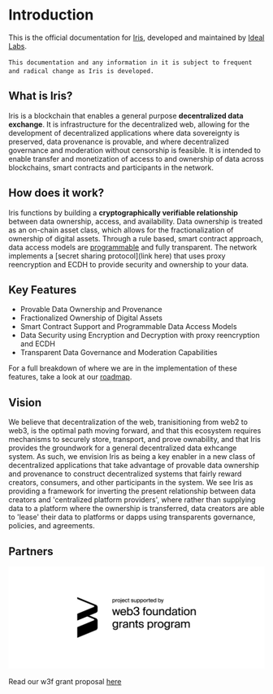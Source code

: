 # Introduction

This is the official documentation for [Iris](https://github.com/ideal-lab5/iris), developed and maintained by [Ideal Labs](https://idealabs.network).

`This documentation and any information in it is subject to frequent and radical change as Iris is developed.`


## What is Iris?

Iris is a blockchain that enables a general purpose **decentralized data exchange**. It is infrastructure for the decentralized web, allowing for the development of decentralized applications where data sovereignty is preserved, data provenance is provable, and where decentralized governance and moderation without censorship is feasible. It is intended to enable transfer and monetization of access to and ownership of data across blockchains, smart contracts and participants in the network. 

## How does it work?

Iris functions by building a **cryptographically verifiable relationship** between data ownership, access, and availability. Data ownership is treated as an on-chain asset class, which allows for the fractionalization of ownership of digital assets. Through a rule based, smart contract approach, data access models are [programmable](./contracts/composable_access_rules.md) and fully transparent. The network implements a [secret sharing protocol](link here) that uses proxy reencryption and ECDH to provide security and ownership to your data. 

## Key Features

- Provable Data Ownership and Provenance
- Fractionalized Ownership of Digital Assets
- Smart Contract Support and Programmable Data Access Models
- Data Security using Encryption and Decryption with proxy reencryption and ECDH
- Transparent Data Governance and Moderation Capabilities

For a full breakdown of where we are in the implementation of these features, take a look at our [roadmap](./quickstart/development_status.md).

## Vision

We believe that decentralization of the web, tranisitioning from web2 to web3, is the optimal path moving forward, and that this ecosystem requires mechanisms to securely store, transport, and prove ownability, and that Iris provides the groundwork for a general decentralized data exhcange system. As such, we envision Iris as being a key enabler in a new class of decentralized applications that take advantage of provable data ownership and provenance to construct decentralized systems that fairly reward creators, consumers, and other participants in the system. We see Iris as providing a framework for inverting the present relationship between data creators and 'centralized platform providers', where rather than supplying data to a platform where the ownership is transferred, data creators are able to 'lease' their data to platforms or dapps using transparents governance, policies, and agreements.

## Partners

![sponsored by web3 foundation](./resources/web3_foundation_grants_badge_black.png)

Read our w3f grant proposal [here](https://github.com/w3f/Grants-Program/blob/master/applications/iris_followup.md)
